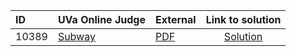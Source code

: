 | ID | UVa Online Judge | External | Link to solution |
|:---|:---|:---|:---:|
| 10389 | [Subway](https://onlinejudge.org/index.php?option=onlinejudge&page=show_problem&problem=1330) | [PDF](https://onlinejudge.org/external/103/10389.pdf) | [Solution](https%3A//github.com/versenyi98/programming-contests/tree/master/UVa%20Online%20Judge/10389%2520-%2520Subway)|
